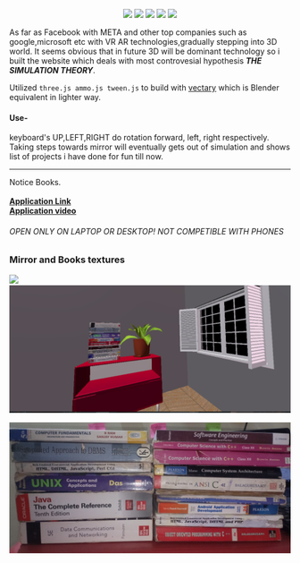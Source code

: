 <p align="center"><img src="https://img.shields.io/badge/Three.js-webgl-brightgreen"> <img src="https://img.shields.io/badge/Ammo.js-physics-yellowgreen"> <img src="https://img.shields.io/badge/Tween.js-animation-orange"> <img src="https://img.shields.io/badge/Vectary-3Dobjects-informational"> <img src="https://img.shields.io/badge/-JavaScript-success"></p>

As far as Facebook with META and other top companies such as google,microsoft etc with VR AR technologies,gradually stepping into 3D world. It seems obvious that in future 3D will be dominant technology so i built the website which deals with most controvesial hypothesis <b><i>THE SIMULATION THEORY</i></b>.

Utilized <code>three.js ammo.js tween.js</code> to build with <a href="https://www.vectary.com/"><ins>vectary</ins></a> which is Blender equivalent in lighter way.

<h4><b>Use-</b></h4>
keyboard's UP,LEFT,RIGHT do rotation forward, left, right respectively.<br/>Taking steps towards mirror will eventually gets out of simulation and shows list of projects i have done for fun till now.
<hr>
Notice Books.
<br/> 
<br/> 
<a href="https://dudisimulationapp.netlify.app/"><b>Application Link</b></a><br/><a href="https://drive.google.com/file/d/15pl547moiAd13vn7FIVso5-eZnP5TJNl/view?usp=sharing"><b>Application video</b></a><h6><em> OPEN ONLY ON LAPTOP OR DESKTOP! NOT COMPETIBLE WITH PHONES</em></h6>

<h3>Mirror and Books textures</h3>
<pre><img src="./mirror.png"> 
<img src="books.png"></pre>
<img src="Book.jpg"></pre>
